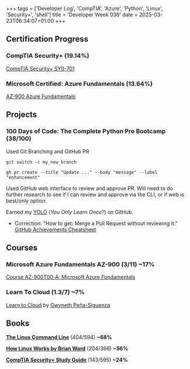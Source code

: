 +++
tags = ['Developer Log', 'CompTIA', 'Azure', 'Python', 'Linux', 'Security+', 'shell']
title = 'Developer Week 036'
date = 2025-03-23T06:34:07+01:00
+++

## Certification Progress

### CompTIA Security+ (19.14%)

[CompTIA Security+ SY0-701](https://www.comptia.org/certifications/security)

### Microsoft Certified: Azure Fundamentals (13.64%)

[AZ-900 Azure Fundamentals](https://learn.microsoft.com/en-us/credentials/certifications/azure-fundamentals/?practice-assessment-type=certification)

## Projects

### 100 Days of Code: The Complete Python Pro Bootcamp (38/100)

Used Git Branching and GitHub PR

```shell
git switch -c my_new_branch

gh pr create --title "Update ..." --body "message" --label "enhancement"
```

Used GitHub web interface to review and approve PR. Will need to do further research to see if I can review and approve via the CLI, or if web is best/only option.

Earned my [YOLO](https://github.com/users/pbrazeale/achievements/yolo) (_You Only Learn Once?_) on GitHub.

- Correction: "How to get: Merge a Pull Request without reviewing it." [GitHub Achievements Cheatsheet](https://github.com/sagelga/github-achievement?tab=readme-ov-file)

## Courses

### Microsoft Azure Fundamentals AZ-900 (3/11) **~17%**

[Course AZ-900T00-A: Microsoft Azure Fundamentals](https://learn.microsoft.com/en-us/training/courses/az-900t00)

### Learn To Cloud (1.3/7) **~7%**

[Learn to Cloud](https://learntocloud.guide/) by [Gwyneth Peña-Siguenza](https://www.youtube.com/@MadeByGPS)

## Books

[**The Linux Command Line**](https://archive.org/details/tlcl-19.01) (404/594) **~68%**

[**How Linux Works by Brian Ward**](https://www.amazon.com/How-Linux-Works-Brian-Ward/dp/1718500408) (204/366) **~56%**

[**CompTIA Security+ Study Guide**](https://www.amazon.com/dp/1394211414) (143/595) **~24%**
